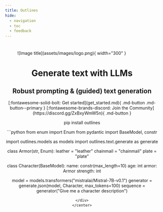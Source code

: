 ```yaml
---
title: Outlines
hide:
  - navigation
  - toc
  - feedback
---
```


#

<figure markdown>
  ![Image title](assets/images/logo.png){ width="300" }
</figure>

<center>
    <h1 class="title">Generate text with LLMs</h1>
    <h2 class="subtitle">Robust prompting & (guided) text generation</h2>
    [:fontawesome-solid-bolt: Get started](get_started.md){ .md-button .md-button--primary }
    [:fontawesome-brands-discord: Join the Community](https://discord.gg/ZxBxyWmW5n){ .md-button }
   
 pip install outlines

<div class="index-pre-code">
```python
from enum import Enum
from pydantic import BaseModel, constr

import outlines.models as models
import outlines.text.generate as generate


class Armor(str, Enum):
    leather = "leather"
    chainmail = "chainmail"
    plate = "plate"


class Character(BaseModel):
    name: constr(max_length=10)
    age: int
    armor: Armor
    strength: int


model = models.transformers("mistralai/Mistral-7B-v0.1")
generator = generate.json(model, Character, max_tokens=100)
sequence = generator("Give me a character description")
```
</div>
</center>
